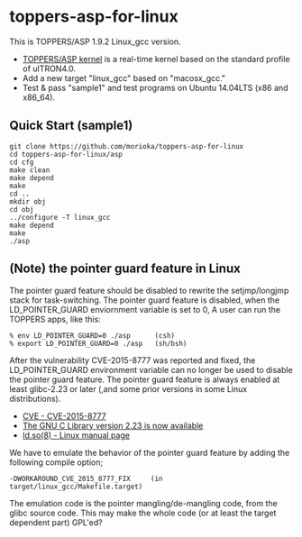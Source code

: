 # toppers-asp-for-linux

This is TOPPERS/ASP 1.9.2 Linux_gcc version.

* [TOPPERS/ASP kernel](http://toppers.jp/en/asp-kernel.html) is a real-time kernel based on the standard profile of uITRON4.0.
* Add a new target "linux_gcc" based on "macosx_gcc."
* Test & pass "sample1" and test programs on Ubuntu 14.04LTS (x86 and x86_64).

## Quick Start (sample1)

    git clone https://github.com/morioka/toppers-asp-for-linux
    cd toppers-asp-for-linux/asp
    cd cfg
    make clean
    make depend
    make
    cd ..
    mkdir obj
    cd obj
    ../configure -T linux_gcc
    make depend
    make
    ./asp

## (Note) the pointer guard feature in Linux

The pointer guard feature should be disabled to rewrite the setjmp/longjmp stack for task-switching.
The pointer guard feature is disabled, when the LD_POINTER_GUARD enviornment variable is set to 0,
A user can run the TOPPERS apps, like this:

    % env LD_POINTER_GUARD=0 ./asp      (csh)
    % export LD_POINTER_GUARD=0 ./asp   (sh/bsh)

After the vulnerability CVE-2015-8777 was reported and fixed, the LD_POINTER_GUARD environment variable 
can no longer be used to disable the pointer guard feature. The pointer guard feature is always 
enabled at least glibc-2.23 or later (,and some prior versions in some Linux distributions).

* [CVE - CVE-2015-8777](https://cve.mitre.org/cgi-bin/cvename.cgi?name=CVE-2015-8777)
* [The GNU C Library version 2.23 is now available](https://www.sourceware.org/ml/libc-alpha/2016-02/msg00502.html)
* [ld.so(8) - Linux manual page](http://man7.org/linux/man-pages/man8/ld.so.8.html)

We have to emulate the behavior of the pointer guard feature by adding the following compile option;

    -DWORKAROUND_CVE_2015_8777_FIX     (in target/linux_gcc/Makefile.target)

The emulation code is the pointer mangling/de-mangling code, from the glibc source code. 
This may make the whole code (or at least the target dependent part) GPL'ed?

